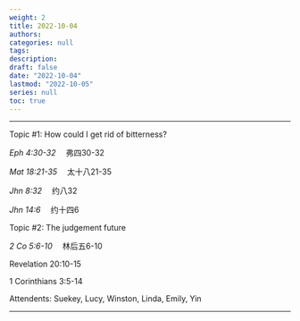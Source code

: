 ```yaml
---
weight: 2
title: 2022-10-04
authors:
categories: null
tags:
description: 
draft: false
date: "2022-10-04"
lastmod: "2022-10-05"
series: null
toc: true
---
```


<!--more-->
---

Topic #1: How could I get rid of bitterness?  

<cite class="bibleref" title="Ephesians 4:30-32">Eph 4:30-32</cite>  &emsp;弗四30-32  

<cite class="bibleref" title="Matthew 18:21-35">Mat 18:21-35</cite>  &emsp;太十八21-35  

<cite class="bibleref" title="John 8:32">Jhn 8:32</cite>  &emsp;约八32    

<cite class="bibleref" title="John 14:6">Jhn 14:6</cite> &emsp;约十四6




Topic #2: The judgement future  

<cite class="bibleref" title="2 Corinthians 5:6-10">2 Co 5:6-10</cite> &emsp;林后五6-10
  

Revelation 20:10-15  

1 Corinthians 3:5-14  



Attendents: Suekey, Lucy, Winston, Linda, Emily, Yin

---
<script src="https://cdn.jsdelivr.net/gh/KenHung/Ezra@3.2/dist/ezra.js" 
        integrity="sha384-kVFpui/QIbzb/ptM/MkYo+MNKX24PUVJwldqzR7LKCwn2j7bi1zfiIt6PKy1F9Ku" 
        crossorigin="anonymous"></script>
<link href="https://cdn.jsdelivr.net/gh/KenHung/Ezra@3.2/dist/ezra-style.css" rel="stylesheet" type="text/css" />
<script>
  ezraLinkifier.setLang('zh-Hans');
  ezraLinkifier.linkify(document.body);
</script>


<script>
	var refTagger = {
		settings: {
			bibleVersion: "KJV" /*hlybblsmpshndtn*/
		}
	}; 

	(function(d, t) {
		var g = d.createElement(t), s = d.getElementsByTagName(t)[0];
		g.src = 'https://api.reftagger.com/v2/RefTagger.js';
		g.nonce = refTagger.settings.nonce;
		s.parentNode.insertBefore(g, s);
	}(document, 'script'));
</script>